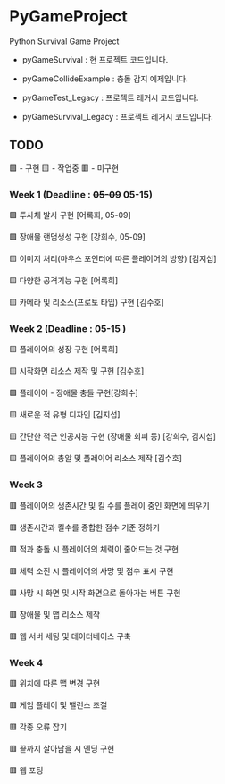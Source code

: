 
# PyGameProject

Python Survival Game Project

  

* pyGameSurvival : 현 프로젝트 코드입니다.

* pyGameCollideExample : 충돌 감지 예제입니다.
* pyGameTest_Legacy : 프로젝트 레거시 코드입니다.
* pyGameSurvival_Legacy : 프로젝트 레거시 코드입니다.


## TODO
🟩 - 구현
🟨 - 작업중
🟥 - 미구현

### Week 1 (Deadline : ~~05-09~~ 05-15)

🟩 투사체 발사 구현 [어록희, 05-09]

🟩 장애물 랜덤생성 구현 [강희수, 05-09]

🟨 이미지 처리(마우스 포인터에 따른 플레이어의 방향) [김지섭]

🟨 다양한 공격기능 구현 [어록희]

🟨 카메라 및 리소스(프로토 타입) 구현 [김수호]

  

### Week 2 (Deadline : 05-15 )

🟨 플레이어의 성장 구현 [어록희]

🟨 시작화면 리소스 제작 및 구현 [김수호]

🟩 플레이어 - 장애물 충돌 구현[강희수]

🟨 새로운 적 유형 디자인 [김지섭]

🟨 간단한 적군 인공지능 구현 (장애물 회피 등) [강희수, 김지섭]

🟨 플레이어의 총알 및 플레이어 리소스 제작 [김수호]

  

### Week 3

🟥 플레이어의 생존시간 및 킬 수를 플레이 중인 화면에 띄우기

🟥 생존시간과 킬수를 종합한 점수 기준 정하기

🟥 적과 충돌 시 플레이어의 체력이 줄어드는 것 구현

🟥 체력 소진 시 플레이어의 사망 및 점수 표시 구현

🟥 사망 시 화면 및 시작 화면으로 돌아가는 버튼 구현

🟥 장애물 및 맵 리소스 제작

🟥 웹 서버 세팅 및 데이터베이스 구축

  

### Week 4

🟥 위치에 따른 맵 변경 구현

🟥 게임 플레이 및 밸런스 조절

🟥 각종 오류 잡기

🟥 끝까지 살아남을 시 엔딩 구현

🟥 웹 포팅
